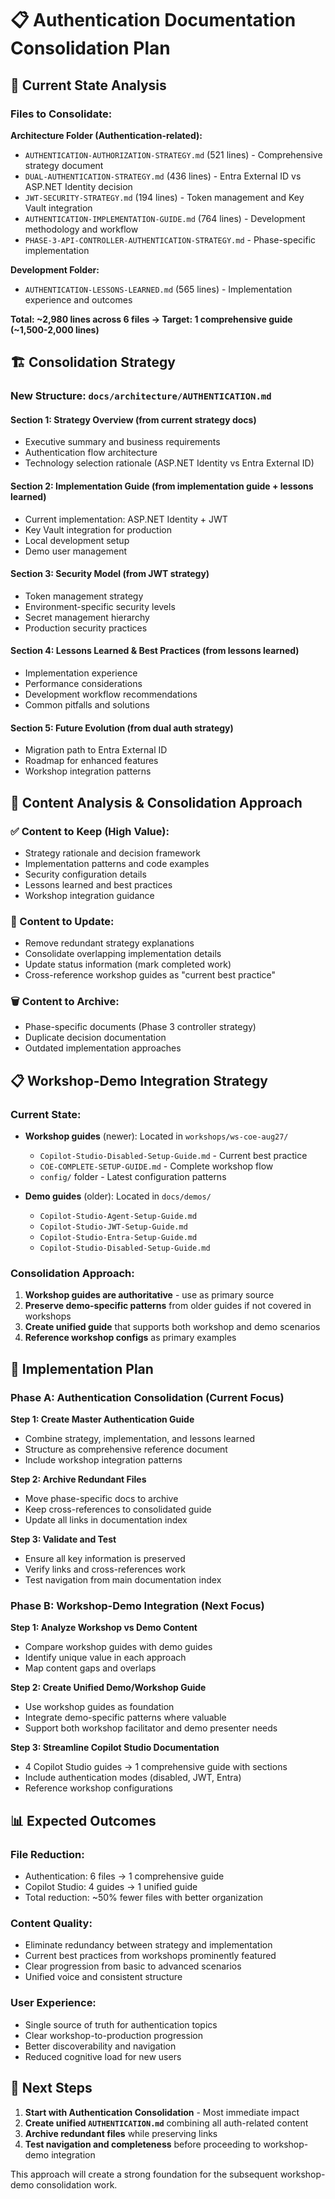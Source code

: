 # 📋 Authentication Documentation Consolidation Plan

## 🎯 Current State Analysis

### **Files to Consolidate:**

**Architecture Folder (Authentication-related):**
- `AUTHENTICATION-AUTHORIZATION-STRATEGY.md` (521 lines) - Comprehensive strategy document
- `DUAL-AUTHENTICATION-STRATEGY.md` (436 lines) - Entra External ID vs ASP.NET Identity decision
- `JWT-SECURITY-STRATEGY.md` (194 lines) - Token management and Key Vault integration
- `AUTHENTICATION-IMPLEMENTATION-GUIDE.md` (764 lines) - Development methodology and workflow
- `PHASE-3-API-CONTROLLER-AUTHENTICATION-STRATEGY.md` - Phase-specific implementation

**Development Folder:**
- `AUTHENTICATION-LESSONS-LEARNED.md` (565 lines) - Implementation experience and outcomes

**Total: ~2,980 lines across 6 files → Target: 1 comprehensive guide (~1,500-2,000 lines)**

## 🏗️ Consolidation Strategy

### **New Structure: `docs/architecture/AUTHENTICATION.md`**

#### **Section 1: Strategy Overview** (from current strategy docs)
- Executive summary and business requirements
- Authentication flow architecture
- Technology selection rationale (ASP.NET Identity vs Entra External ID)

#### **Section 2: Implementation Guide** (from implementation guide + lessons learned)
- Current implementation: ASP.NET Identity + JWT
- Key Vault integration for production
- Local development setup
- Demo user management

#### **Section 3: Security Model** (from JWT strategy)
- Token management strategy
- Environment-specific security levels
- Secret management hierarchy
- Production security practices

#### **Section 4: Lessons Learned & Best Practices** (from lessons learned)
- Implementation experience
- Performance considerations
- Development workflow recommendations
- Common pitfalls and solutions

#### **Section 5: Future Evolution** (from dual auth strategy)
- Migration path to Entra External ID
- Roadmap for enhanced features
- Workshop integration patterns

## 🔄 Content Analysis & Consolidation Approach

### **✅ Content to Keep (High Value):**
- Strategy rationale and decision framework
- Implementation patterns and code examples
- Security configuration details
- Lessons learned and best practices
- Workshop integration guidance

### **🔄 Content to Update:**
- Remove redundant strategy explanations
- Consolidate overlapping implementation details
- Update status information (mark completed work)
- Cross-reference workshop guides as "current best practice"

### **🗑️ Content to Archive:**
- Phase-specific documents (Phase 3 controller strategy)
- Duplicate decision documentation
- Outdated implementation approaches

## 📋 Workshop-Demo Integration Strategy

### **Current State:**
- **Workshop guides** (newer): Located in `workshops/ws-coe-aug27/`
  - `Copilot-Studio-Disabled-Setup-Guide.md` - Current best practice
  - `COE-COMPLETE-SETUP-GUIDE.md` - Complete workshop flow
  - `config/` folder - Latest configuration patterns

- **Demo guides** (older): Located in `docs/demos/`
  - `Copilot-Studio-Agent-Setup-Guide.md`
  - `Copilot-Studio-JWT-Setup-Guide.md`
  - `Copilot-Studio-Entra-Setup-Guide.md`
  - `Copilot-Studio-Disabled-Setup-Guide.md`

### **Consolidation Approach:**
1. **Workshop guides are authoritative** - use as primary source
2. **Preserve demo-specific patterns** from older guides if not covered in workshops
3. **Create unified guide** that supports both workshop and demo scenarios
4. **Reference workshop configs** as primary examples

## 🎯 Implementation Plan

### **Phase A: Authentication Consolidation** (Current Focus)

**Step 1: Create Master Authentication Guide**
- Combine strategy, implementation, and lessons learned
- Structure as comprehensive reference document
- Include workshop integration patterns

**Step 2: Archive Redundant Files**
- Move phase-specific docs to archive
- Keep cross-references to consolidated guide
- Update all links in documentation index

**Step 3: Validate and Test**
- Ensure all key information is preserved
- Verify links and cross-references work
- Test navigation from main documentation index

### **Phase B: Workshop-Demo Integration** (Next Focus)

**Step 1: Analyze Workshop vs Demo Content**
- Compare workshop guides with demo guides
- Identify unique value in each approach
- Map content gaps and overlaps

**Step 2: Create Unified Demo/Workshop Guide**
- Use workshop guides as foundation
- Integrate demo-specific patterns where valuable
- Support both workshop facilitator and demo presenter needs

**Step 3: Streamline Copilot Studio Documentation**
- 4 Copilot Studio guides → 1 comprehensive guide with sections
- Include authentication modes (disabled, JWT, Entra)
- Reference workshop configurations

## 📊 Expected Outcomes

### **File Reduction:**
- Authentication: 6 files → 1 comprehensive guide
- Copilot Studio: 4 guides → 1 unified guide
- Total reduction: ~50% fewer files with better organization

### **Content Quality:**
- Eliminate redundancy between strategy and implementation
- Current best practices from workshops prominently featured
- Clear progression from basic to advanced scenarios
- Unified voice and consistent structure

### **User Experience:**
- Single source of truth for authentication topics
- Clear workshop-to-production progression
- Better discoverability and navigation
- Reduced cognitive load for new users

## 🔄 Next Steps

1. **Start with Authentication Consolidation** - Most immediate impact
2. **Create unified `AUTHENTICATION.md`** combining all auth-related content
3. **Archive redundant files** while preserving links
4. **Test navigation and completeness** before proceeding to workshop-demo integration

This approach will create a strong foundation for the subsequent workshop-demo consolidation work.
